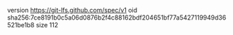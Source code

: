 version https://git-lfs.github.com/spec/v1
oid sha256:7ce8191b0c5a06d0876b2f4c88162bdf204651bf77a5427119949d36521be1b8
size 112
